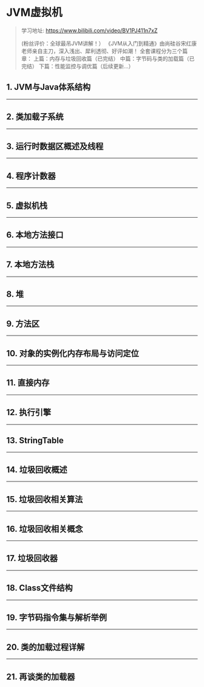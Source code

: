 # JVM虚拟机

> 学习地址: https://www.bilibili.com/video/BV1PJ411n7xZ
>
> (粉丝评价：全球最吊JVM讲解！） 《JVM从入门到精通》由尚硅谷宋红康老师亲自主刀，深入浅出、犀利透彻、好评如潮！ 全套课程分为三个篇章： 上篇：内存与垃圾回收篇（已完结） 中篇：字节码与类的加载篇（已完结） 下篇：性能监控与调优篇（后续更新…）
>

## 1. JVM与Java体系结构



---

## 2. 类加载子系统



---

## 3. 运行时数据区概述及线程





---

## 4. 程序计数器





---

## 5. 虚拟机栈





---



## 6. 本地方法接口





---



## 7. 本地方法栈





---



## 8. 堆





---





## 9. 方法区





---



## 10. 对象的实例化内存布局与访问定位





---

## 11. 直接内存







---

## 12. 执行引擎





---

## 13. StringTable





---



## 14. 垃圾回收概述



---



## 15. 垃圾回收相关算法





---



## 16. 垃圾回收相关概念





---

## 17. 垃圾回收器





---



## 18. Class文件结构





---

## 19. 字节码指令集与解析举例





---

## 20. 类的加载过程详解





---



## 21. 再谈类的加载器

